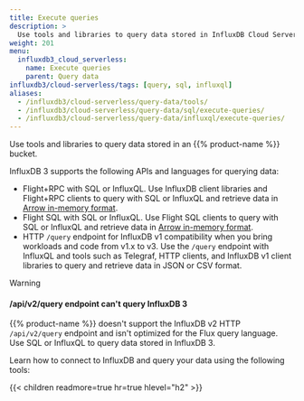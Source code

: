 ```yaml
---
title: Execute queries
description: >
  Use tools and libraries to query data stored in InfluxDB Cloud Serverless.
weight: 201
menu:
  influxdb3_cloud_serverless:
    name: Execute queries
    parent: Query data
influxdb3/cloud-serverless/tags: [query, sql, influxql]
aliases:
  - /influxdb3/cloud-serverless/query-data/tools/
  - /influxdb3/cloud-serverless/query-data/sql/execute-queries/
  - /influxdb3/cloud-serverless/query-data/influxql/execute-queries/
---
```


Use tools and libraries to query data stored in an {{% product-name %}} bucket.

InfluxDB 3 supports the following APIs and languages for querying data:

- Flight+RPC with SQL or InfluxQL.
  Use InfluxDB client libraries and Flight+RPC clients to query with SQL or InfluxQL and retrieve data in [Arrow in-memory format](https://arrow.apache.org/docs/format/Columnar.html).
- Flight SQL with SQL or InfluxQL.
  Use Flight SQL clients to query with SQL or InfluxQL and retrieve data in [Arrow in-memory format](https://arrow.apache.org/docs/format/Columnar.html).
- HTTP `/query` endpoint for InfluxDB v1 compatibility when you bring workloads and code from v1.x to v3.
  Use the `/query` endpoint with InfluxQL and tools such as Telegraf, HTTP clients, and InfluxDB v1 client libraries to query and retrieve data in JSON or CSV format.

> [!Warning]
> #### /api/v2/query endpoint can't query InfluxDB 3
> 
> {{% product-name %}} doesn't support the InfluxDB v2 HTTP `/api/v2/query` endpoint and isn't optimized for the Flux query language.
> Use SQL or InfluxQL to query data stored in InfluxDB 3.

Learn how to connect to InfluxDB and query your data using the following tools:

{{< children readmore=true hr=true hlevel="h2" >}}

